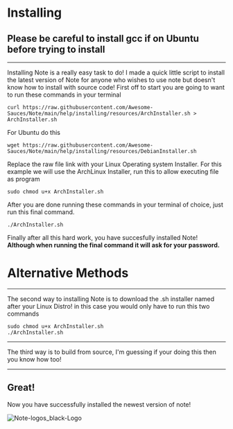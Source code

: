 # Installing
## Please be careful to install gcc if on Ubuntu before trying to install
___

Installing Note is a really easy task to do!
I made a quick little script to install the latest version of Note for anyone who wishes to use note but doesn't know how to install with source code!
First off to start you are going to want to run these commands in your terminal

    curl https://raw.githubusercontent.com/Awesome-Sauces/Note/main/help/installing/resources/ArchInstaller.sh > ArchInstaller.sh

For Ubuntu do this

    wget https://raw.githubusercontent.com/Awesome-Sauces/Note/main/help/installing/resources/DebianInstaller.sh

Replace the raw file link with your Linux Operating system Installer.
For this example we will use the ArchLinux Installer,
run this to allow executing file as program

    sudo chmod u+x ArchInstaller.sh

After you are done running these commands in your terminal of choice, just run this final command.
```
./ArchInstaller.sh
```
Finally after all this hard work, you have succesfully installed Note!
**Although when running the final command it will ask for your password.**

# Alternative Methods
___

The second way to installing Note is to download the .sh installer named after your Linux Distro!
in this case you would only have to run this two commands

    sudo chmod u+x ArchInstaller.sh
    ./ArchInstaller.sh
___

The third way is to build from source, I'm guessing if your doing this then you know how too!
___

## Great!
Now you have successfully installed the newest version of note!

![Note-logos_black-Logo](https://user-images.githubusercontent.com/78565561/150656857-c89e1528-9f4b-4df2-bd51-c43456c720c0.png)

